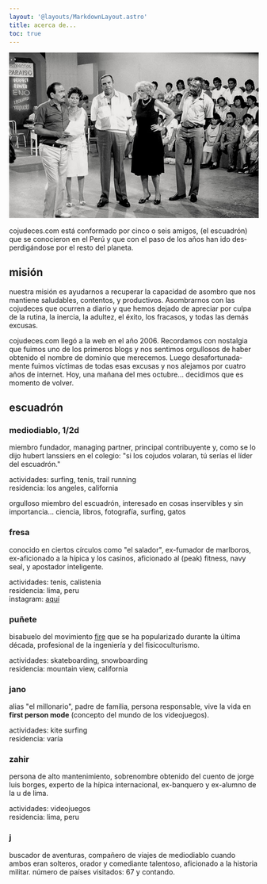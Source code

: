 ```yaml
---
layout: '@layouts/MarkdownLayout.astro'
title: acerca de...
toc: true
---
```


![escuadron cojudeces #pixelated](../assets/about-trampolin.jpg 'proto escuadrón circa 1980')

cojudeces.com está con­for­mado por cinco o seis ami­gos, (el escuadrón) que se conocieron en el Perú y que con el paso de los años han ido des­perdigán­dose por el resto del planeta.

## misión

nues­tra mis­ión es ayu­darnos a recu­perar la capaci­dad de asom­bro que nos mantiene salud­ables, contentos, y productivos. Asom­brarnos con las cojude­ces que ocur­ren a diario y que hemos dejado de apre­ciar por culpa de la rutina, la iner­cia, la adul­tez, el éxito, los fra­casos, y todas las demás excusas.

cojudeces.com llegó a la web en el año 2006. Recordamos con nostalgia que fuimos uno de los primeros blogs y nos sentimos orgullosos de haber obtenido el nom­bre de dominio que mere­ce­mos. Luego desafor­tu­nada­mente fuimos víc­ti­mas de todas esas excusas y nos ale­jamos por cuatro años de inter­net. Hoy, una mañana del mes octubre… decidimos que es momento de volver.

## escuadrón

### mediodiablo, 1/2d

miembro fundador, managing partner, principal contribuyente y, como se lo dijo hubert lanssiers en el colegio: "si los cojudos volaran, tú serías el líder del escuadrón."

actividades: surfing, tenis, trail running  
residencia: los angeles, california

orgulloso miembro del escuadrón, interesado en cosas inservibles y sin importancia... ciencia, libros, fotografía, surfing, gatos

### fresa

conocido en ciertos círculos como "el salador", ex-fumador de marlboros, ex-aficionado a la hípica y los casinos, aficionado al (peak) fitness, navy seal, y apostador inteligente.

actividades: tenis, calistenia  
residencia: lima, peru  
instagram: [aquí](https://www.instagram.com/go_jose_go/)

### puñete

bisabuelo del movimiento [fire](https://en.wikipedia.org/wiki/FIRE_movement) que se ha popularizado durante la última década, profesional de la ingeniería y del fisicoculturismo.

actividades: skateboarding, snowboarding  
residencia: mountain view, california

### jano

alias "el millonario", padre de familia, persona responsable, vive la vida en **first person mode** (concepto del mundo de los videojuegos).

actividades: kite surfing  
residencia: varía

### zahir

persona de alto mantenimiento, sobrenombre obtenido del cuento de jorge luis borges, experto de la hípica internacional, ex-banquero y ex-alumno de la u de lima.

actividades: videojuegos  
residencia: lima, peru

### j

buscador de aventuras, compañero de viajes de mediodiablo cuando ambos eran solteros, orador y comediante talentoso, aficionado a la historia militar. número de países visitados: 67 y contando.
